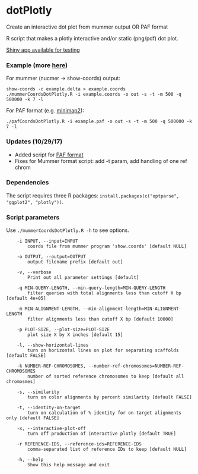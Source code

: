 # dotPlotly
Create an interactive dot plot from mummer output OR PAF format

R script that makes a plotly interactive and/or static (png/pdf) dot plot.

[Shiny app available for testing](https://tom-poorten.shinyapps.io/dotplotly_shiny/)

### Example (more [here](https://github.com/tpoorten/dotPlotly/tree/master/example))

For mummer (nucmer -> show-coords) output:

```
show-coords -c example.delta > example.coords
./mummerCoordsDotPlotly.R -i example.coords -o out -s -t -m 500 -q 500000 -k 7 -l
```

For PAF format (e.g. [minimap2](https://github.com/lh3/minimap2)):

```
./pafCoordsDotPlotly.R -i example.paf -o out -s -t -m 500 -q 500000 -k 7 -l
```

### Updates (10/29/17)

  + Added script for [PAF format](https://github.com/lh3/miniasm/blob/master/PAF.md)
  + Fixes for Mummer format script: add -t param, add handling of one ref chrom 

### Dependencies

The script requires three R packages: `install.packages(c("optparse", "ggplot2", "plotly"))`. 

### Script parameters

Use `./mummerCoordsDotPlotly.R -h` to see options.

```
	-i INPUT, --input=INPUT
		coords file from mummer program 'show.coords' [default NULL]

	-o OUTPUT, --output=OUTPUT
		output filename prefix [default out]

	-v, --verbose
		Print out all parameter settings [default]

	-q MIN-QUERY-LENGTH, --min-query-length=MIN-QUERY-LENGTH
		filter queries with total alignments less than cutoff X bp [default 4e+05]

	-m MIN-ALIGNMENT-LENGTH, --min-alignment-length=MIN-ALIGNMENT-LENGTH
		filter alignments less than cutoff X bp [default 10000]

	-p PLOT-SIZE, --plot-size=PLOT-SIZE
		plot size X by X inches [default 15]

	-l, --show-horizontal-lines
		turn on horizontal lines on plot for separating scaffolds  [default FALSE]

	-k NUMBER-REF-CHROMOSOMES, --number-ref-chromosomes=NUMBER-REF-CHROMOSOMES
		number of sorted reference chromosomes to keep [default all chromosmes]

	-s, --similarity
		turn on color alignments by percent similarity [default FALSE]

	-t, --identity-on-target
		turn on calculation of % identity for on-target alignments only [default FALSE]

	-x, --interactive-plot-off
		turn off production of interactive plotly [default TRUE]

	-r REFERENCE-IDS, --reference-ids=REFERENCE-IDS
		comma-separated list of reference IDs to keep [default NULL]

	-h, --help
		Show this help message and exit
```
